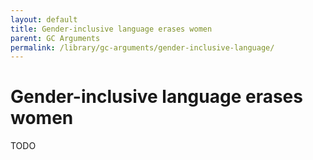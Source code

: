 ```yaml
---
layout: default
title: Gender-inclusive language erases women
parent: GC Arguments
permalink: /library/gc-arguments/gender-inclusive-language/
---
```


# Gender-inclusive language erases women

TODO
